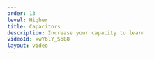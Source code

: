 ```yaml
---
order: 13
level: Higher
title: Capacitors
description: Increase your capacity to learn.
videoId: xwY6lY_So88
layout: video
---
```

